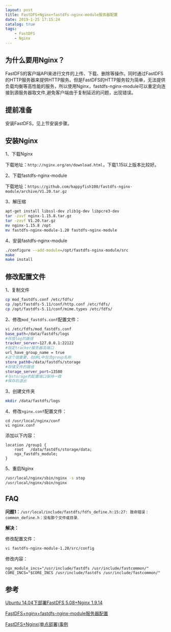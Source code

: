 ```yaml
---
layout: post
title: FastDFS+Nginx+fastdfs-nginx-module服务器配置
date: 2019-1-25 17:15:24
catalog: true
tags:
    - FastDFS
    - Nginx
---
```


## 为什么要用Nginx？

FastDFS的客户端API来进行文件的上传、下载、删除等操作。同时通过FastDFS的HTTP服务器来提供HTTP服务。但是FastDFS的HTTP服务较为简单，无法提供负载均衡等高性能的服务，所以使用Nginx，fastdfs-nginx-module可以重定向连接到源服务器取文件,避免客户端由于复制延迟的问题，出现错误。

## 提前准备

安装FastDFS，见上节安装步骤。

## 安装Nginx

1、下载Nginx

下载地址：`http://nginx.org/en/download.html`，下载1.15以上版本比较好。

2、下载fastdfs-nginx-module

下载地址：`https://github.com/happyfish100/fastdfs-nginx-module/archive/V1.20.tar.gz`

3、解压缩

```sh
apt-get install libssl-dev zlib1g-dev libpcre3-dev
tar -zxvf nginx-1.15.8.tar.gz
tar -zxvf V1.20.tar.gz
mv nginx-1.15.8 /opt
mv fastdfs-nginx-module-1.20 fastdfs-nginx-module
```

4、安装fastdfs-nginx-module

```sh
./configure --add-module=/opt/fastdfs-nginx-module/src
make
make install
```

## 修改配置文件

1、复制文件

```sh
cp mod_fastdfs.conf /etc/fdfs/ 
cp /opt/fastdfs-5.11/conf/http.conf /etc/fdfs/
cp /opt/fastdfs-5.11/conf/mime.types /etc/fdfs/
```

2、修改`mod_fastdfs.conf`配置文件：

```sh
vi /etc/fdfs/mod_fastdfs.conf 
base_path=/data/fastdfs/logs
#存放log的路径 
tracker_server=127.0.0.1:22122 
#指定tracker服务器及端口 
url_have_group_name = true 
#这个很重要，在URL中包含group名称
store_path0=/data/fastdfs/storage
#存储文件的路径 
storage_server_port=13580 
#与storage的配置端口保持一致 
#保存后退出 
```

3、创建文件夹

```sh
mkdir /data/fastdfs/logs
```

4、修改`nginx.conf`配置文件：

```
cd /usr/local/nginx/conf
vi nginx.conf
```

添加以下内容：

```
location /group1 {
    root   /data/fastdfs/storage/data;
    ngx_fastdfs_module;
}
```

5、重启Nginx

```sh
/usr/local/nginx/sbin/nginx -s stop
/usr/local/nginx/sbin/nginx
```

## FAQ

**问题1**：`/usr/local/include/fastdfs/fdfs_define.h:15:27: 致命错误：common_define.h：没有那个文件或目录`.

**解决：**

修改配置文件：
```sh
vi fastdfs-nginx-module-1.20/src/config
```
修改内容：
```
ngx_module_incs="/usr/include/fastdfs /usr/include/fastcommon/"
CORE_INCS="$CORE_INCS /usr/include/fastdfs /usr/include/fastcommon/"
```

## 参考

[Ubuntu 14.04下部署FastDFS 5.08+Nginx 1.9.14](https://www.linuxidc.com/Linux/2016-07/133485.htm)

[FastDFS+nginx+fastdfs-nginx-module服务器配置](https://blog.csdn.net/jun2016425/article/details/53572088)

[FastDFS+Nginx(单点部署)事例](https://www.cnblogs.com/cnmenglang/p/6251696.html)